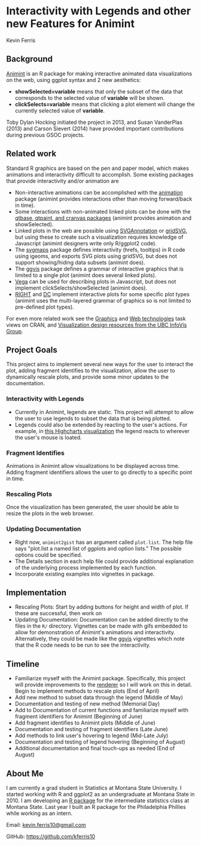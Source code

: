 # Interactivity with Legends and other new Features for Animint

Kevin Ferris

## Background

[Animint]([https://github.com/tdhock/animint]) is an R package for making interactive animated data
visualizations on the web, using ggplot syntax and 2 new aesthetics:

- **showSelected=variable** means that only the subset of the data that
  corresponds to the selected value of **variable** will be shown.
- **clickSelects=variable** means that clicking a plot element will
  change the currently selected value of **variable**.

Toby Dylan Hocking initiated the project in 2013, and Susan VanderPlas
(2013) and Carson Sievert (2014) have provided important contributions
during previous GSOC projects.

## Related work

Standard R graphics are based on the pen and paper model, which makes
animations and interactivity difficult to accomplish. Some existing
packages that provide interactivity and/or animation are

- Non-interactive animations can be accomplished with the [animation](http://yihui.name/animation/)
  package (animint provides interactions other than moving
  forward/back in time).
- Some interactions with non-animated linked plots can be done with
  the [qtbase, qtpaint, and cranvas packages](https://github.com/ggobi/cranvas/wiki) (animint provides
  animation and showSelected).
- Linked plots in the web are possible using [SVGAnnotation](http://www.omegahat.org/SVGAnnotation/SVGAnnotationPaper/SVGAnnotationPaper.html) or [gridSVG](http://sjp.co.nz/projects/gridsvg/), but using these to create such a visualization requires knowledge of Javascript (animint designers write only R/ggplot2 code). 
- The [svgmaps](https://r-forge.r-project.org/scm/viewvc.php/pkg/?root=svgmaps) package defines interactivity (hrefs, tooltips) in R code using igeoms, and exports SVG plots using gridSVG, but does not
  support showing/hiding data subsets (animint does). 
- The [ggvis](https://github.com/rstudio/ggvis) package defines a grammar of interactive graphics that is
  limited to a single plot (animint does several linked plots).
- [Vega](https://github.com/trifacta/vega) can be used for describing plots in Javascript, but does not
  implement clickSelects/showSelected (animint does).
- [RIGHT](http://cran.r-project.org/web/packages/RIGHT/) and [DC](http://dc-js.github.io/dc.js/) implement interactive plots for some specific plot types (animint uses the multi-layered grammar of graphics so is not
  limited to pre-defined plot types).

For even more related work see the [Graphics](http://cran.r-project.org/web/views/Graphics.html) and [Web technologies](http://cran.r-project.org/web/views/WebTechnologies.html) task views on CRAN, and [Visualization design resources from the UBC InfoVis Group](http://www.cs.ubc.ca/group/infovis/resources.shtml).

## Project Goals

This project aims to implement several new ways for the user to interact the plot, adding fragment identifies to the visualization, allow the user to dynamically rescale plots, and provide some minor updates to the documentation.

### Interactivity with Legends

* Currently in Animint, legends are static.  This project will attempt to allow the user to use legends to subset the data that is being plotted.
* Legends could also be extended by reacting to the user's actions.  For example, in [this Highcharts visualization](http://www.highcharts.com/maps/demo/map-drilldown/dark-unica) the legend reacts to wherever the user's mouse is loated.

### Fragment Identifies

Animations in Animint allow visualizations to be displayed across time.  Adding fragment identifiers allows the user to go directly to a specific point in time.

### Rescaling Plots

Once the visualization has been generated, the user should be able to resize the plots in the web browser.

### Updating Documentation

* Right now, `animint2gist` has an argument called `plot.list`.  The help file says "plot.list	a named list of ggplots and option lists."  The possible options could be specified.
* The Details section in each help file could provide additional explanation of the underlying process implemented by each function.
* Incorporate existing examples into vignettes in package.

## Implementation

* Rescaling Plots: Start by adding buttons for height and width of plot.  If these are successful, then work on 
* Updating Documentation: Documentation can be added directly to the files in the `R/` directory.  Vignettes can be made with gifs embedded to allow for demonstration of Animint's animations and interactivity.  Alternatively, they could be made like the [ggvis](https://github.com/rstudio/ggvis) vignettes which note that the R code needs to be run to see the interactivity.

## Timeline

* Familiarize myself with the Animint package.  Specifically, this project will provide improvements to the [renderer](https://github.com/tdhock/animint/wiki/Renderer-details) so I will work on this in detail.  Begin to implement methods to rescale plots (End of April)
* Add new method to subset data through the legend (Middle of May)
* Documentation and testing of new method (Memorial Day)
* Add to Documentation of current functions and familiarize myself with fragment identifiers for Animint (Beginning of June)
* Add fragment identifies to Animint plots (Middle of June)
* Documentation and testing of fragment identifiers (Late June)
* Add methods to link user's hovering to legend (Mid-Late July)
* Documentation and testing of legend hovering (Beginning of August)
* Additional documentation and final touch-ups as needed (End of August)

## About Me

I am currently a grad student in Statistics at Montana State University.  I started working with R and ggplot2 as an undergraduate at Montana State in 2010.  I am developing an [R package](https://github.com/greenwood-stat/catstats) for the intermediate statistics class at Montana State.  Last year I built an R package for the Philadelphia Phillies while working as an intern.

Email: <kevin.ferris10@gmail.com>

GitHub: <https://github.com/kferris10>


